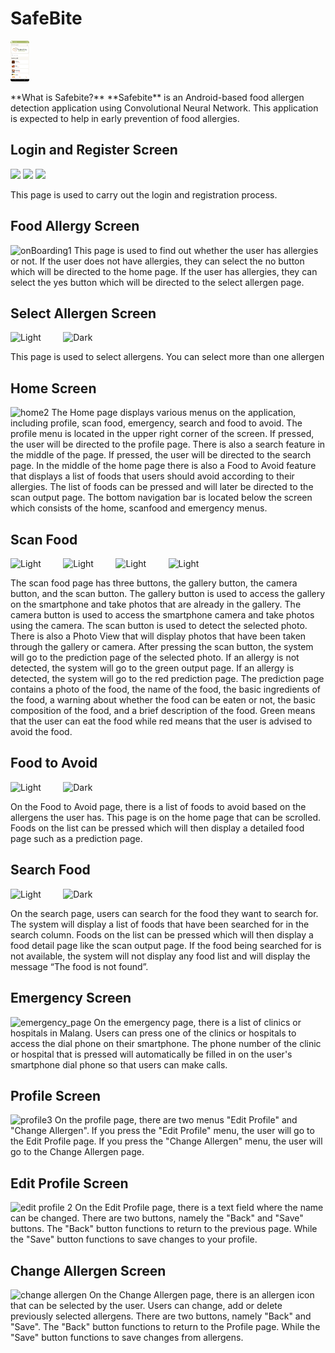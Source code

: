 # SafeBite
<p float="left">
  <img src="Screenshot Screen/home2.png" width="30" />
</p>
**What is Safebite?**
**Safebite** is an Android-based food allergen detection application using Convolutional Neural Network. This application is expected to help in early prevention of food allergies.

## Login and Register Screen
<p float="left">
  <img src="/img1.png" width="30" />
  <img src="/img2.png" width="30" /> 
  <img src="/img3.png" width="30" />
</p>
This page is used to carry out the login and registration process.

## Food Allergy Screen
![onBoarding1](https://github.com/user-attachments/assets/7d5f5e50-e33d-4690-af89-34f3ce9ef6c5)
This page is used to find out whether the user has allergies or not. If the user does not have allergies, they can select the no button which will be directed to the home page. If the user has allergies, they can select the yes button which will be directed to the select allergen page.

## Select Allergen Screen
<p align="left">
  <img alt="Light" src="![choose allergen 1](https://github.com/user-attachments/assets/f16ef2eb-6e7c-4a0a-9e1b-5cc76c817fe3)" width="45%">
&nbsp; &nbsp; &nbsp; &nbsp;
  <img alt="Dark" src="![choose allergen 2](https://github.com/user-attachments/assets/92b26f12-b218-4404-807f-c6667e31b57d)" width="45%">
</p>
This page is used to select allergens. You can select more than one allergen

## Home Screen
![home2](https://github.com/user-attachments/assets/1e6973e0-6077-4246-9cb8-6ce2ae4a9688)
The Home page displays various menus on the application, including profile, scan food, emergency, search and food to avoid. The profile menu is located in the upper right corner of the screen. If pressed, the user will be directed to the profile page. There is also a search feature in the middle of the page. If pressed, the user will be directed to the search page. In the middle of the home page there is also a Food to Avoid feature that displays a list of foods that users should avoid according to their allergies. The list of foods can be pressed and will later be directed to the scan output page. The bottom navigation bar is located below the screen which consists of the home, scanfood and emergency menus.

## Scan Food
<p align="left">
  <img alt="Light" src="![scan_food_page](https://github.com/user-attachments/assets/b3002cc5-2886-450d-8426-8c8c59e63645)" width="45%">
&nbsp; &nbsp; &nbsp; &nbsp;
  <img alt="Light" src="![prediction not allow1](https://github.com/user-attachments/assets/6e34722d-f485-429f-8df3-77d85c1b0da9)" width="45%">
&nbsp; &nbsp; &nbsp; &nbsp;
  <img alt="Light" src="![prediction allow1](https://github.com/user-attachments/assets/d9307fb0-400a-4648-b9c0-fbd3096d5478)" width="45%">
&nbsp; &nbsp; &nbsp; &nbsp;
  <img alt="Light" src="![prediction allow2](https://github.com/user-attachments/assets/325bb732-12e4-4af6-bddd-5550f38238d7)" width="45%">
</p>
The scan food page has three buttons, the gallery button, the camera button, and the scan button. The gallery button is used to access the gallery on the smartphone and take photos that are already in the gallery. The camera button is used to access the smartphone camera and take photos using the camera. The scan button is used to detect the selected photo. There is also a Photo View that will display photos that have been taken through the gallery or camera. After pressing the scan button, the system will go to the prediction page of the selected photo. If an allergy is not detected, the system will go to the green output page. If an allergy is detected, the system will go to the red prediction page. The prediction page contains a photo of the food, the name of the food, the basic ingredients of the food, a warning about whether the food can be eaten or not, the basic composition of the food, and a brief description of the food. Green means that the user can eat the food while red means that the user is advised to avoid the food.

## Food to Avoid
<p align="left">
  <img alt="Light" src="![home2](https://github.com/user-attachments/assets/1e6973e0-6077-4246-9cb8-6ce2ae4a9688)" width="45%">
&nbsp; &nbsp; &nbsp; &nbsp;
  <img alt="Dark" src="![detail food2](https://github.com/user-attachments/assets/20eb93f6-0fa6-4471-8513-2d86bb4b0cbb)" width="45%">
</p>
On the Food to Avoid page, there is a list of foods to avoid based on the allergens the user has. This page is on the home page that can be scrolled. Foods on the list can be pressed which will then display a detailed food page such as a prediction page.

## Search Food
<p align="left">
  <img alt="Light" src="![search2](https://github.com/user-attachments/assets/d24de07a-7962-42af-9b88-89de84d65bd2)" width="45%">
&nbsp; &nbsp; &nbsp; &nbsp;
  <img alt="Dark" src="![search_food_not_found](https://github.com/user-attachments/assets/83027659-955a-405a-a20b-d8aafd6f2448)" width="45%">
</p>
On the search page, users can search for the food they want to search for. The system will display a list of foods that have been searched for in the search column. Foods on the list can be pressed which will then display a food detail page like the scan output page. If the food being searched for is not available, the system will not display any food list and will display the message “The food is not found”.

## Emergency Screen
![emergency_page](https://github.com/user-attachments/assets/d0d81df0-4b4b-4749-8bd6-fb7952dbf30b)
On the emergency page, there is a list of clinics or hospitals in Malang. Users can press one of the clinics or hospitals to access the dial phone on their smartphone. The phone number of the clinic or hospital that is pressed will automatically be filled in on the user's smartphone dial phone so that users can make calls.

## Profile Screen
![profile3](https://github.com/user-attachments/assets/5f6e38ca-cee5-4fe4-b6b5-3f40d63326ff)
On the profile page, there are two menus "Edit Profile" and "Change Allergen". If you press the "Edit Profile" menu, the user will go to the Edit Profile page. If you press the "Change Allergen" menu, the user will go to the Change Allergen page.

## Edit Profile Screen
![edit profile 2](https://github.com/user-attachments/assets/8f5dc917-a7ea-49e7-8bd5-93222083a54f)
On the Edit Profile page, there is a text field where the name can be changed. There are two buttons, namely the "Back" and "Save" buttons. The "Back" button functions to return to the previous page. While the "Save" button functions to save changes to your profile.

## Change Allergen Screen
![change allergen](https://github.com/user-attachments/assets/8eee5fad-86c3-41c9-91d6-756d7931af44)
On the Change Allergen page, there is an allergen icon that can be selected by the user. Users can change, add or delete previously selected allergens. There are two buttons, namely "Back" and "Save". The "Back" button functions to return to the Profile page. While the "Save" button functions to save changes from allergens.
